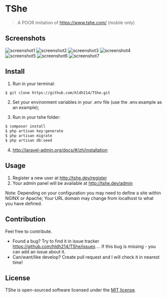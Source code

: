 # TShe

> A POOR imitation of https://www.tshe.com/ (mobile only)

## Screenshots
![screenshot1](screenshots/1.jpg)
![screenshot2](screenshots/2.jpg)
![screenshot3](screenshots/3.jpg)
![screenshot4](screenshots/4.jpg)
![screenshot5](screenshots/5.jpg)
![screenshot6](screenshots/6.jpg)
![screenshot7](screenshots/7.jpg)

## Install

1. Run in your terminal:

``` bash
$ git clone https://github.com/hldh214/TShe.git
```

2. Set your environment variables in your .env file (use the .env.example as an example);

3. Run in your tshe folder:

``` bash
$ composer install
$ php artisan key:generate
$ php artisan migrate
$ php artisan db:seed
```

4. http://laravel-admin.org/docs/#/zh/installation

## Usage 

1. Register a new user at http://tshe.dev/register
2. Your admin panel will be available at http://tshe.dev/admin

Note: Depending on your configuration you may need to define a site within NGINX or Apache; Your URL domain may change from localhost to what you have defined.

## Contribution

Feel free to contribute.

* Found a bug? Try to find it in issue tracker https://github.com/hldh214/TShe/issues ... If this bug is missing - you can add an issue about it.
* Can/want/like develop? Create pull request and I will check it in nearest time! 


## License

TShe is open-sourced software licensed under the [MIT license](http://opensource.org/licenses/MIT).
